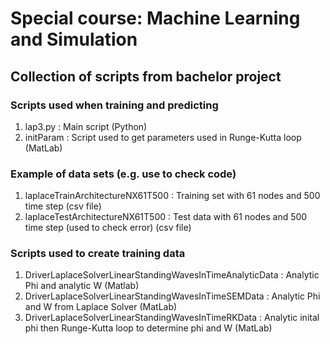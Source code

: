 # Special course: Machine Learning and Simulation

## Collection of scripts from bachelor project 
### Scripts used when training and predicting
1) lap3.py    : Main script (Python)
2) initParam  : Script used to get parameters used in Runge-Kutta loop (MatLab)

### Example of data sets (e.g. use to check code)
1) laplaceTrainArchitectureNX61T500   : Training set with 61 nodes and 500 time step (csv file)
2) laplaceTestArchitectureNX61T500    : Test data with 61 nodes and 500 time step (used to check error) (csv file)

### Scripts used to create training data
1) DriverLaplaceSolverLinearStandingWavesInTimeAnalyticData   : Analytic Phi and analytic W (Matlab)
2) DriverLaplaceSolverLinearStandingWavesInTimeSEMData        : Analytic Phi and W from Laplace Solver (MatLab)
3) DriverLaplaceSolverLinearStandingWavesInTimeRKData         : Analytic inital phi then Runge-Kutta loop to determine phi and W (MatLab)
